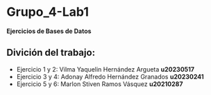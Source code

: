 # Grupo_4-Lab1
**Ejercicios de Bases de Datos**

## Divición del trabajo:

- Ejercicio 1 y 2: Vilma Yaquelin Hernández Argueta **u20230517**
- Ejercicio 3 y 4: Adonay Alfredo Hernández Granados **u20230241**
- Ejercicio 5 y 6: Marlon Stiven Ramos Vásquez **u20210287**
